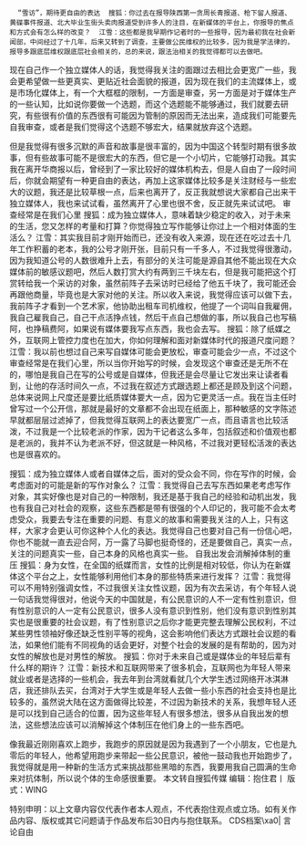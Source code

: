       “雪访”，期待更自由的表达  搜狐：你过去在报导陕西第一贪周长青报道、枪下留人报道、黄碟事件报道、北大毕业生街头卖肉报道受到许多人的注目，在新媒体的平台上，你报导的焦点和方式会有怎么样的改变？  江雪：这些都是我早期作记者时的一些报导，因为最初我在社会新闻部，中间经过了十几年，后来又转到了调查，主要做公民维权的比较多，因为我是学法律的，报导多跟底层维权跟底层社会相关的，总的来说，跟法治相关的我觉得都可以去做吧。 

现在自己作一个独立媒体人的话，我觉得我关注的面跟过去相比会更宽广一些，我会更希望做一些更真实、更贴近社会面貌的报道，因为现在我们的主流媒体上，或是市场化媒体上，有一个大框框的限制，一方面是审查，另一方面是对于媒体生产的一些认知，比如说你要做一个选题，而这个选题能不能够通过，我们就要去研究，有些很有价值的东西很有可能因为管制的原因而无法出来，造成我们可能要先自我审查，或者是我们觉得这个选题不够宏大，结果就放弃这个选题。 

但是我觉得有很多沉默的声音和故事是很丰富的，因为中国这个转型时期有很多故事，但有些故事可能不是很宏大的东西，但它是一个小切片，它能够打动我。其实我在离开华商报以后，曾经到了一家比较好的媒体机构去，但是人自由了一段时间后，你就会期望有一种更自由的表达，再加上这家媒体比较多是关注财经与一些宏大的议题，我还是比较草根一点，后来也离开了，反正我就想说大家都自己出来干独立媒体人，我也来试试看，虽然离开了心里也很不舍，反正就先来试试吧。  审查经常是在我们心里 搜狐：成为独立媒体人，意味着缺少稳定的收入，对于未来的生活，您又怎样的考量和打算？你觉得独立写作能够让你过上一个相对体面的生活么？  江雪：其实我目前才刚开始而已，还没有收入来源，现在还在吃过去十几年工作积蓄的老本，我的公号才刚开张，目前只有一千多人，不过我觉得很激动，因为我知道公号的人数很难升上去，有部分的关注可能是源自其他不能出现在大众媒体前的敏感议题吧，然后人数打赏大约有两到三千块左右，但是我可能把这个打赏转给我一个采访的对象，虽然前阵子去采访时已经给了他五千块了，我可能还会再跟他商量，毕竟也是大家对他的关注。所以收入来说，我觉得应该可以做下去，我前阵子才看到一个艺术家，他协助出租车司机维权，他提了一个词叫自我雇佣，我自己雇我自己，自己干点活挣点钱，然后干点自己想做的事，所以我自己也写稿阿，也挣稿费阿，如果说有媒体要我写点东西，我也会去写。  搜狐：除了纸媒之外，互联网上管控力度也在加大，你如何理解和面对新媒体时代的报道尺度问题？  江雪：我以前也想过自己来写自媒体可能会更放松，审查可能会少一点，不过这个审查经常是在我们心里，所以当你开始写的时候，会发现这个审查还是无所不在的，哪怕是我自己在写的公号或是自媒体，但我还是会尽量让它发出来让读者看到，让他的存活时间久一点，不过我在叙述方式跟选题上都还是顾及到这个问题，总体来说网上尺度还是要比纸质媒体要大一点，因为它更灵活一点。我在当主任时曾写过一个公开信，那就是最好的文章都不会出现在纸面上，那种敏感的文字陈述早就都层层过滤掉了，但我觉得互联网上的表达要宽广一点，而且语言也比较活泼，不过我是一个比较老派的作家，因为干记者这么多年，包括叙述和价值观也都是老派的，我并不认为老派不好，但这就是一种风格，不过我对更轻松活泼的表达也是很喜欢的。 

搜狐：成为独立媒体人或者自媒体之后，面对的受众会不同，你在写作的时候，会考虑面对的可能是新的写作对象么？  江雪：我觉得自己去写东西如果老考虑写作对象，其实好像也是对自己的一种限制，我还是基于我自己的经验和动机出发，我也有我自己对社会的观察，这些东西都是带有很强的个人印记的，我可能不会太考虑受众，我要去专注在重要的问题、有意义的故事和需要我关注的人上，只有这样，大家才会更认可你这种个人化的表达。我觉得自己也要对自己有一份信心吧，你也不能就一直去迎合阿，万一露了马脚也挺奇怪的，还是要做自己，真实一点，关注的问题真实一些，自己本身的风格也真实一些。  自我出发会消解掉体制的重压 搜狐：身为女性，在全国的纸媒而言，女性的比例是相对较低，你认为在新媒体这个平台之上，女性能够利用他们本身的那些特质来进行发挥？  江雪：我觉得可以不用特别强调女性，不过我很关注女性议题，因为有次去采访，有个年轻人说一句话我觉得很对，他说今天的中国就是，有公民意识的人不一定有性别意识，但有性别意识的人一定有公民意识，很多人没有意识到性别，他们没有意识到性别其实也是很重要的社会议题，有了性别意识之后你才能更完整去理解公民权利，不过某些男性领袖好像还缺乏性别平等的视角，这会影响他们表达方式跟社会议题的看法，如果他们能有不同视角的话会更好，对整个社会的发展的是有帮助的，因为对女性的解放也是对男性的解放。  搜狐：你对于未来自己或是媒体业的年轻后辈有什么样的期许？  江雪：新技术和互联网带来了很多机会，互联网也为年轻人带来就业或者是选择的一些机会，我去年到台湾就看就几个大学生透过网络开冰淇淋店，我还排队去买，台湾对于大学生或是年轻人去做一些小东西的社会支持也是比较多的，虽然说大陆在这方面做得比较差，不过因为新技术的关系，我想年轻人还是可以找到自己适合的位置，因为这些年轻人有很多想法，很多从自我出发的想法，这些想法应该可以消解掉这个体制压在他们身上的一些东西吧。 

像我最近刚刚喜欢上跑步，我跑步的原因就是因为我遇到了一个小朋友，它也是九零后的年轻人，他希望用跑步来带起一些公民意识，被他一鼓动我也开始跑步了，我觉得就是用一种新的生活方式来挑战那些黑暗的东西，我要用我自己圆满的生命来对抗体制，所以说个体的生命感很重要。  本文转自搜狐传媒  编辑：抱住君丨 版式：WING 

特别申明：以上文章内容仅代表作者本人观点，不代表抱住观点或立场。如有关作品内容、版权或其它问题请于作品发布后30日内与抱住联系。  CDS档案\xa0| 言论自由


